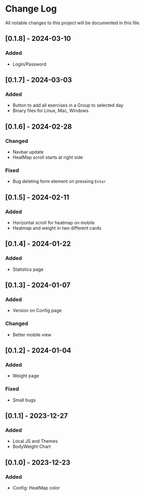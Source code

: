 
# Change Log
All notable changes to this project will be documented in this file.

## [0.1.8] - 2024-03-10
### Added
- Login/Password

## [0.1.7] - 2024-03-03
### Added
- Button to add all exercises in a Group to selected day
- Binary files for Linux, Mac, Windows

## [0.1.6] - 2024-02-28
### Changed
- Navbar update
- HeatMap scroll starts at right side

### Fixed
- Bug deleting form element on pressing `Enter`

## [0.1.5] - 2024-02-11
### Added
- Horizontal scroll for heatmap on mobile
- Heatmap and weight in two different cards

## [0.1.4] - 2024-01-22
### Added
- Statistics page

## [0.1.3] - 2024-01-07
### Added
- Version on Config page

### Changed
- Better mobile view

## [0.1.2] - 2024-01-04
### Added
- Weight page

### Fixed
- Small bugs

## [0.1.1] - 2023-12-27
### Added
- Local JS and Themes
- BodyWeight Chart

## [0.1.0] - 2023-12-23
### Added
- Config: HeatMap color
